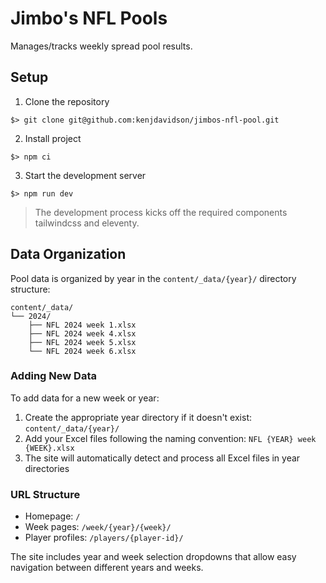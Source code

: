 # Jimbo's NFL Pools

Manages/tracks weekly spread pool results.

## Setup

1. Clone the repository

```
$> git clone git@github.com:kenjdavidson/jimbos-nfl-pool.git
```

2. Install project

```
$> npm ci
```

3. Start the development server

```
$> npm run dev
```

> The development process kicks off the required components tailwindcss and eleventy.

## Data Organization

Pool data is organized by year in the `content/_data/{year}/` directory structure:

```
content/_data/
└── 2024/
    ├── NFL 2024 week 1.xlsx
    ├── NFL 2024 week 4.xlsx
    ├── NFL 2024 week 5.xlsx
    └── NFL 2024 week 6.xlsx
```

### Adding New Data

To add data for a new week or year:

1. Create the appropriate year directory if it doesn't exist: `content/_data/{year}/`
2. Add your Excel files following the naming convention: `NFL {YEAR} week {WEEK}.xlsx`
3. The site will automatically detect and process all Excel files in year directories

### URL Structure

- Homepage: `/`
- Week pages: `/week/{year}/{week}/`
- Player profiles: `/players/{player-id}/`

The site includes year and week selection dropdowns that allow easy navigation between different years and weeks.
